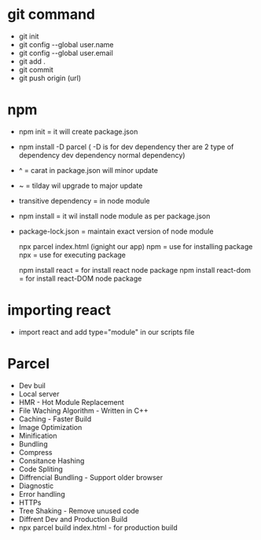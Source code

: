 # git command

- git init
- git config --global user.name
- git config --global user.email
- git add .
- git commit
- git push origin (url)

# npm

- npm init = it will create package.json
- npm install -D parcel ( -D is for dev dependency ther are 2 type of dependency dev dependency normal dependency)
- ^ = carat in package.json will minor update
- ~ = tilday wil upgrade to major update
- transitive dependency = in node module
- npm install = it wil install node module as per package.json
- package-lock.json = maintain exact version of node module

  npx parcel index.html (ignight our app)
  npm = use for installing package
  npx = use for executing package

  npm install react = for install react node package
  npm install react-dom = for install react-DOM node package

# importing react

- import react and add type="module" in our scripts file

# Parcel

- Dev buil
- Local server
- HMR - Hot Module Replacement
- File Waching Algorithm - Written in C++
- Caching - Faster Build
- Image Optimization
- Minification
- Bundling
- Compress
- Consitance Hashing
- Code Spliting
- Diffrencial Bundling - Support older browser
- Diagnostic
- Error handling
- HTTPs
- Tree Shaking - Remove unused code
- Diffrent Dev and Production Build
- npx parcel build index.html - for production build
